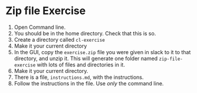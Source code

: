 # Zip file Exercise

1. Open Command line.
1. You should be in the home directory. Check that this is so.
1. Create a directory called `cl-exercise`
1. Make it your current directory
1. In the GUI, copy the `exercise.zip` file you were given in slack to it to that directory, and unzip it.
   This will generate one folder named `zip-file-exercise` with lots of files and directories in it.
1. Make it your current directory.
1. There is a file, `instructions.md`, with the instructions.
1. Follow the instructions in the file. Use _only_ the command line.
